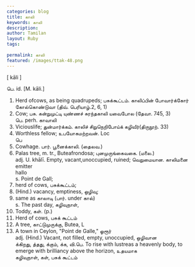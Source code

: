 ```yaml
---
categories: blog
title: காலி
keywords: காலி
description: 
author: Tamilan
layout: Ruby
tags: 
 
permalink: காலி
featured: /images/ttak-48.png
---
```

  
[ kāli ]  
  
பெ. id. [M. kāli.]  
1. Herd ofcows, as being quadrupeds; பசுக்கூட்டம். காலிப்பின் போவார்க்கோர் கோல்கொண்டுவா (திவ். பெரியாழ்.2, 6, 1)  
2. Cow; பசு. கன்றுமுட்டி யுண்ணச் சுரந்தகாலி யவைபோல (தேவா. 745, 3)  
பெ. perh. காவாலி  
1. Viciouslife; துன்மார்க்கம். காலிச் சிறுநெறிபோய்க் கழிவீர்(திருநூற். 33)  
2. Worthless fellow; உபயோகமற்றவன். Loc  
பெ  
1. Cowhage. பார். பூனைக்காலி. (தைலவ.)  
2. Palas tree, m. tr., Buteafrondosa; புனமுருங்கைவகை. (மலை.)  
adj. U. khālī. Empty, vacant,unoccupied, ruined; வெறுமையான. காலிமனை  
emitter  
hallo  
s. Point de Gall;  
2. herd of cows, பசுக்கூட்டம்;  
3. (Hind.) vacancy, emptiness, ஒழிவு;  
4. same as காலாடி (பார். under கால்)  
s. The past day, கழிவுநாள்,  
2. Toddy, கள். (p.)  
3. Herd of cows, பசுக் கூட்டம்  
4. A tree, காட்டுமுருக்கு, Butea, L  
5. A town in Ceylon, "Point de Galle," ஓரூர்  
adj. (Hind.) Vacant, not filled, empty, unoccupied, ஒழிவான  
க்கிறது, த்தது, க்கும், க்க, வி.பெ. To rise with lustreas a heavenly body, to emerge with brilliancy above the horizon, உதயமாக  
கழிவுநாள், கள், பசுக் கூட்டம்